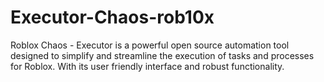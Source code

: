 # Executor-Chaos-rob10x
Roblox Chaos - Executor is a powerful open source automation tool designed to simplify and streamline the execution of tasks and processes for Roblox. With its user friendly interface and robust functionality.
